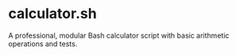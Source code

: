 # calculator.sh
A professional, modular Bash calculator script with basic arithmetic operations and tests.
